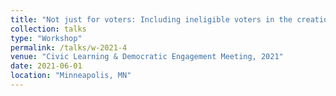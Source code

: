 ```yaml
---
title: "Not just for voters: Including ineligible voters in the creation of a civically engaged campus climate"
collection: talks
type: "Workshop"
permalink: /talks/w-2021-4
venue: "Civic Learning & Democratic Engagement Meeting, 2021"
date: 2021-06-01
location: "Minneapolis, MN"
---
```

